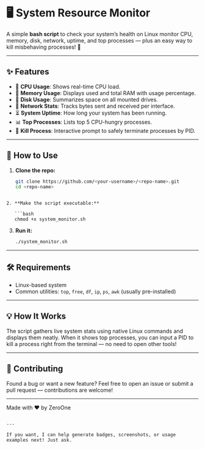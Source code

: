 
# 🖥️ System Resource Monitor

A simple **bash script** to check your system’s health on Linux  monitor CPU, memory, disk, network, uptime, and top processes — plus an easy way to kill misbehaving processes! 🚀

---

## ✨ Features

- 🧮 **CPU Usage**: Shows real-time CPU load.
- 🧠 **Memory Usage**: Displays used and total RAM with usage percentage.
- 💾 **Disk Usage**: Summarizes space on all mounted drives.
- 📡 **Network Stats**: Tracks bytes sent and received per interface.
- ⏳ **System Uptime**: How long your system has been running.
- 📊 **Top Processes**: Lists top 5 CPU-hungry processes.
- 🛑 **Kill Process**: Interactive prompt to safely terminate processes by PID.

---

## 🚀 How to Use

1. **Clone the repo:**
   ```bash
   git clone https://github.com/<your-username>/<repo-name>.git
   cd <repo-name>
```

2. **Make the script executable:**

   ```bash
   chmod +x system_monitor.sh
   ```

3. **Run it:**

   ```bash
   ./system_monitor.sh
   ```

---

## 🛠️ Requirements

* Linux-based system
* Common utilities: `top`, `free`, `df`, `ip`, `ps`, `awk` (usually pre-installed)

---

## 💡 How It Works

The script gathers live system stats using native Linux commands and displays them neatly. When it shows top processes, you can input a PID to kill a process right from the terminal — no need to open other tools!

---

## 🤝 Contributing

Found a bug or want a new feature? Feel free to open an issue or submit a pull request — contributions are welcome!

---


Made with ❤️ by ZeroOne

```

---

If you want, I can help generate badges, screenshots, or usage examples next! Just ask.
```
